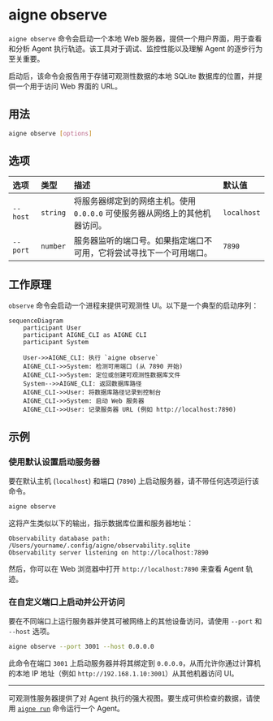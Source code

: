 # aigne observe

`aigne observe` 命令会启动一个本地 Web 服务器，提供一个用户界面，用于查看和分析 Agent 执行轨迹。该工具对于调试、监控性能以及理解 Agent 的逐步行为至关重要。

启动后，该命令会报告用于存储可观测性数据的本地 SQLite 数据库的位置，并提供一个用于访问 Web 界面的 URL。

## 用法

```bash
aigne observe [options]
```

## 选项

| 选项 | 类型 | 描述 | 默认值 |
| :------- | :------- | :----------------------------------------------------------------------------------------------------------------------- | :---------- |
| `--host` | `string` | 将服务器绑定到的网络主机。使用 `0.0.0.0` 可使服务器从网络上的其他机器访问。 | `localhost` |
| `--port` | `number` | 服务器监听的端口号。如果指定端口不可用，它将尝试寻找下一个可用端口。 | `7890`      |

## 工作原理

`observe` 命令会启动一个进程来提供可观测性 UI。以下是一个典型的启动序列：

```mermaid
sequenceDiagram
    participant User
    participant AIGNE_CLI as AIGNE CLI
    participant System

    User->>AIGNE_CLI: 执行 `aigne observe`
    AIGNE_CLI->>System: 检测可用端口 (从 7890 开始)
    AIGNE_CLI->>System: 定位或创建可观测性数据库文件
    System-->>AIGNE_CLI: 返回数据库路径
    AIGNE_CLI->>User: 将数据库路径记录到控制台
    AIGNE_CLI->>System: 启动 Web 服务器
    AIGNE_CLI->>User: 记录服务器 URL (例如 http://localhost:7890)
```

## 示例

### 使用默认设置启动服务器

要在默认主机 (`localhost`) 和端口 (`7890`) 上启动服务器，请不带任何选项运行该命令。

```bash
aigne observe
```

这将产生类似以下的输出，指示数据库位置和服务器地址：

```console
Observability database path: /Users/yourname/.config/aigne/observability.sqlite
Observability server listening on http://localhost:7890
```

然后，你可以在 Web 浏览器中打开 `http://localhost:7890` 来查看 Agent 轨迹。

### 在自定义端口上启动并公开访问

要在不同端口上运行服务器并使其可被网络上的其他设备访问，请使用 `--port` 和 `--host` 选项。

```bash
aigne observe --port 3001 --host 0.0.0.0
```

此命令在端口 `3001` 上启动服务器并将其绑定到 `0.0.0.0`，从而允许你通过计算机的本地 IP 地址（例如 `http://192.168.1.10:3001`）从其他机器访问 UI。

---

可观测性服务器提供了对 Agent 执行的强大视图。要生成可供检查的数据，请使用 [`aigne run`](./command-reference-run.md) 命令运行一个 Agent。